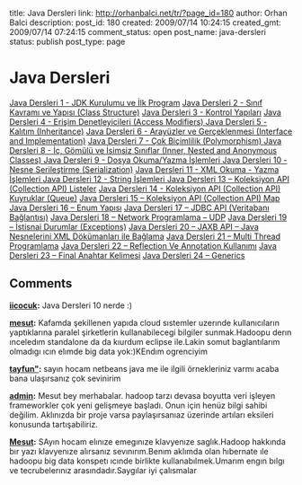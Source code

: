 title: Java Dersleri
link: http://orhanbalci.net/tr/?page_id=180
author: Orhan Balci
description: 
post_id: 180
created: 2009/07/14 10:24:15
created_gmt: 2009/07/14 07:24:15
comment_status: open
post_name: java-dersleri
status: publish
post_type: page

# Java Dersleri

[Java Dersleri 1 - JDK Kurulumu ve İlk Program](/?p=6) [Java Dersleri 2 - Sınıf Kavramı ve Yapısı (Class Structure)](http://orhanbalci.net/tr/?p=30) [Java Dersleri 3 - Kontrol Yapıları](http://orhanbalci.net/tr/?p=77) [Java Dersleri 4 - Erişim Denetleyicileri (Access Modifiers) ](http://orhanbalci.net/tr/?p=92) [Java Dersleri 5 - Kalıtım (Inheritance)](http://orhanbalci.net/tr/?p=103) [Java Dersleri 6 - Arayüzler ve Gerçeklenmesi (Interface and Implementation)](http://orhanbalci.net/tr/?p=116) [Java Dersleri 7 - Çok Biçimlilik (Polymorphism) ](http://orhanbalci.net/tr/?p=154) [Java Dersleri 8 - İç, Gömülü ve İsimsiz Sınıflar (Inner, Nested and Anonymous Classes) ](http://orhanbalci.net/tr/?p=176) [Java Dersleri 9 - Dosya Okuma/Yazma İşlemleri ](http://orhanbalci.net/tr/?p=226) [Java Dersleri 10 - Nesne Serileştirme (Serialization)](http://orhanbalci.net/tr/?p=1052) [Java Dersleri 11 - XML Okuma - Yazma İşlemleri ](http://orhanbalci.net/tr/?p=357) [Java Dersleri 12 - String İşlemleri ](http://orhanbalci.net/tr/?p=367) [Java Dersleri 13 – Koleksiyon API (Collection API) Listeler](http://orhanbalci.net/tr/?p=645) [Java Dersleri 14 - Koleksiyon API (Collection API) Kuyruklar (Queue)](http://orhanbalci.net/tr/?p=663) [Java Dersleri 15 – Koleksiyon API (Collection API) Map](http://orhanbalci.net/tr/?p=696) [Java Dersleri 16 – Enum Yapısı](http://orhanbalci.net/tr/?p=712) [Java Dersleri 17 – JDBC API (Veritabanı Bağlantısı)](http://orhanbalci.net/tr/?p=750) [Java Dersleri 18 – Network Programlama – UDP](http://orhanbalci.net/tr/?p=769) [Java Dersleri 19 – İstisnai Durumlar (Exceptions)](http://orhanbalci.net/tr/?p=933) [Java Dersleri 20 – JAXB API – Java Nesnelerini XML Dökümanları ile Bağlama](http://orhanbalci.net/tr/?p=1014) [Java Dersleri 21 – Multi Thread Programlama](http://orhanbalci.net/tr/?p=1099) [Java Dersleri 22 – Reflection Ve Annotation Kullanımı](http://orhanbalci.net/tr/?p=1125) [Java Dersleri 23 – Final Anahtar Kelimesi](http://orhanbalci.net/tr/?p=1187) [Java Dersleri 24 – Generics](http://orhanbalci.net/tr/?p=1304)

## Comments

**[iicocuk](#4782 "2011-03-20 17:42:53"):** Java Dersleri 10 nerde :)

**[mesut](#7784 "2013-02-21 12:43:21"):** Kafamda şekillenen yapıda cloud sıstemler uzerınde kullanıcıların yaptıklarına paralel şirketlerin kullanabilecegi bilgiler sunmak.Hadoopu derın ınceledım standalone da da kıurdum eclipse ile.Lakin somut baglantılarım olmadıgı ıcın elımde big data yok:)KEndım ogrenciyim

**[tayfun"](#8899 "2013-05-23 13:11:02"):** sayın hocam netbeans java me ile ilgili örnekleriniz varmı acaba bana ulaşırsanız çok sevinirim

**[admin](#7416 "2012-12-26 21:42:54"):** Mesut bey merhabalar. hadoop tarzı devasa boyutta veri işleyen frameworkler çok yeni gelişmeye başladı. Onun için henüz bilgi sahibi değilim. Aklınızda bir proje varsa paylaşırsanıaz üzerinde artıları eksileri konusunda tartışabiliriz.

**[Mesut](#7372 "2012-12-23 21:57:21"):** SAyın hocam elınıze emegınıze klavyenıze saglık.Hadoop hakkında bır yazı klavyenıze alırsanız sevınırım.Benım aklımda olan hıbernate ıle hadoopu big data konspetı ıcınde birlikte kullanabılmek.Umarım engın bılgı ve tecrubelerınız arasındadır.Saygılar iyi çalısmalar

